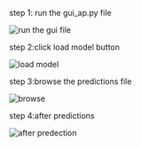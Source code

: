 step 1: run the gui_ap.py file






![run the gui file](https://github.com/Souhardamandol/Flower-Detection-System-Using-Python/assets/103977328/f0e485e9-a4b4-4c8d-9cdb-99301a767023)




step 2:click load model button






![load model](https://github.com/Souhardamandol/Flower-Detection-System-Using-Python/assets/103977328/39891205-b610-46d0-95c8-95b8fc420c73)





step 3:browse the predictions file





![browse](https://github.com/Souhardamandol/Flower-Detection-System-Using-Python/assets/103977328/5a8b9afa-826a-4973-8344-e42fcd55ee6a)







step 4:after predictions






![after predection](https://github.com/Souhardamandol/Flower-Detection-System-Using-Python/assets/103977328/a8297de3-0841-40f4-b0c9-e3ad6646ec1d)

